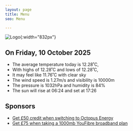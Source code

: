 ```yaml
---
layout: page
title: Menu
seo: Menu

---
```


![Logo](/images/logo.jpg){:width="832px"}

<!-- weather_marker starts -->
## On Friday, 10 October 2025

- The average temperature today is 12.28˚C,
- With highs of 12.28˚C and lows of 12.28˚C,
- It may feel like 11.76˚C with clear sky
- The wind speed is 1.27m/s and visibility is 10000m
- The pressure is 1032hPa and humidity is 84%
- The sun will rise at 06:24 and set at 17:26

<!-- weather_marker ends -->

## Sponsors

- [Get £50 credit when switching to Octopus Energy](https://bit.ly/3oD1nnS)
- [Get £75 when taking a 1000mb YouFibre broadband plan](https://aklam.io/91zWhU?)
